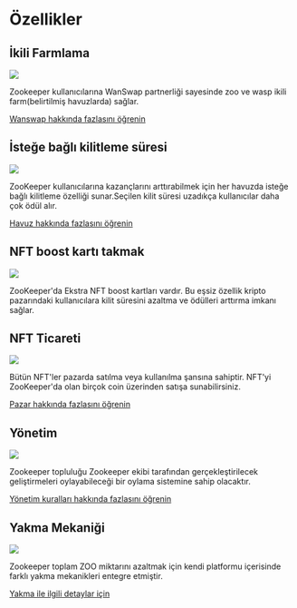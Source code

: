 # Özellikler


## İkili Farmlama

![](/dualfarming.png)

Zookeeper kullanıcılarına WanSwap partnerliği sayesinde zoo ve wasp ikili farm(belirtilmiş havuzlarda) sağlar.

[Wanswap hakkında fazlasını öğrenin](/faq#explain-wanswap)

## İsteğe bağlı kilitleme süresi

![](/locktime.png)

ZooKeeper kullanıcılarına kazançlarını arttırabilmek için her havuzda isteğe bağlı kilitleme özelliği sunar.Seçilen kilit süresi uzadıkça kullanıcılar daha çok ödül alır.

[Havuz hakkında fazlasını öğrenin](/manual/pool)

## NFT boost kartı takmak

![](/attach.png)

ZooKeeper'da Ekstra NFT boost kartları vardır. Bu eşsiz özellik kripto pazarındaki kullanıcılara kilit süresini azaltma ve ödülleri arttırma imkanı sağlar.

## NFT Ticareti

![](/nfttrading.png)

Bütün NFT'ler pazarda satılma veya kullanılma şansına sahiptir. NFT'yi ZooKeeper'da olan birçok coin üzerinden satışa sunabilirsiniz.

[Pazar hakkında fazlasını öğrenin](/manual/market)

## Yönetim

![](/governance.png)

Zookeeper topluluğu Zookeeper ekibi tarafından gerçekleştirilecek geliştirmeleri oylayabileceği bir oylama sistemine sahip olacaktır.

[Yönetim kuralları hakkında fazlasını öğrenin](/governance)

## Yakma Mekaniği

![](/burnmechanic.png)

Zookeeper toplam ZOO miktarını azaltmak için kendi platformu içerisinde farklı yakma mekanikleri entegre etmiştir.

[Yakma ile ilgili detaylar için](/manual/info_panel#zoo-burning)